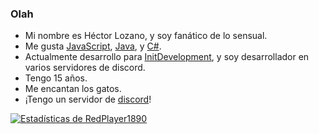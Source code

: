 ### Olah

- Mi nombre es Héctor Lozano, y soy fanático de lo sensual.
- Me gusta [JavaScript](https://es.wikipedia.org/wiki/JavaScript), [Java](https://es.wikipedia.org/wiki/Java_(lenguaje_de_programaci%C3%B3n)), y [C#](https://es.wikipedia.org/wiki/C_Sharp).
- Actualmente desarrollo para [InitDevelopment](https://github.com/InitDevelopment), y soy desarrollador en varios servidores de discord.
- Tengo 15 años.
- Me encantan los gatos.
- ¡Tengo un servidor de [discord](https://discord.gg/x7pP9YytDt)!

<a href="https://github.com/RedPlayer1890">
  <img align="center" src="https://github-readme-stats.anuraghazra1.vercel.app/api?username=RedPlayer1890&show_icons=true&include_all_commits=true&theme=radical&count_private=true" alt="Estadísticas de RedPlayer1890" />
</a>
